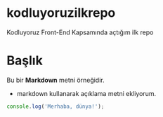 # kodluyoruzilkrepo
Kodluyoruz Front-End  Kapsamında açtığım ilk repo
# Başlık

Bu bir **Markdown** metni örneğidir. 

* markdown kullanarak açıklama metni ekliyorum.

```javascript
console.log('Merhaba, dünya!');
